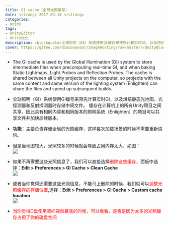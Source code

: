 ```yaml
---
title: GI cache（全局光照缓存）
date: <strong> 2017.09.14 </strong>
categories:
- Unity
tags: 
- UnityEditor
- Unity优化
description: <blockquote>全球照明（GI）系统使用GI缓存来预先计算实时GI，以及烘焙静态光地图，光探测器和反射探测器时存储中间文件。 缓存在计算机上的所有Unity项目之间共享，因此具有相同内容和相同版本的照明系统(Enlighten)的项目可以共享文件并加快后续版本。</blockquote>
cover: https://gitee.com/dioooooooor/ImageHosting/raw/master//UnityBlackLarge.png
---
```



*  The GI cache is used by the Global Illumination (GI) system to store intermediate files when precomputing real-time GI, and when baking Static Lightmaps, Light Probes and Reflection Probes. The cache is shared between all Unity projects on the computer, so projects with the same content and same version of the lighting system (Enlighten) can share the files and speed up subsequent builds.

* 全球照明（GI）系统使用GI缓存来预先计算实时GI，以及烘焙静态光地图，光探测器和反射探测器时存储中间文件。 缓存在计算机上的所有Unity项目之间共享，因此具有相同内容和相同版本的照明系统（Enlighten）的项目可以共享文件并加快后续版本。


* **功能**：主要负责存储全局的光照缓存，这样每次加载场景的时候不需要重新烘培。

* 但是当地图较大，光照较多的时候就会导致占用内存太大，如图：  
![](https://gitee.com/dioooooooor/ImageHosting/raw/master//83211983.jpg)

* 如果不再需要这些光照信息了，我们可以直接选择<font color = red>删除这些缓存</font>，面板中选择：**Edit > Preferences > GI Cache > Clean Cache**    
![](https://gitee.com/dioooooooor/ImageHosting/raw/master//83909458.jpg)  

* 或者当你觉得还需要这些光照信息，不能马上删除的时候，我们就可以<font color = red>调整光照缓存的存储位置</font>,选择：**Edit > Preferences > GI Cache > Custom cache location**  
![](https://gitee.com/dioooooooor/ImageHosting/raw/master//73177986.jpg)   

* <font color = red>当你觉得C盘使用空间突然暴涨的时候，可以看看，是否是因为太多的光照缓存占用了你的磁盘空间</font>

